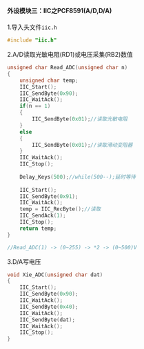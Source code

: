 #### 外设模块三：IIC之PCF8591(A/D,D/A)

1.导入头文件`iic.h`

```c
#include "iic.h"
```

2.A/D读取光敏电阻(RD1)或电压采集(RB2)数值

```c
unsigned char Read_ADC(unsigned char n)
{
	unsigned char temp;
	IIC_Start();
	IIC_SendByte(0x90);
	IIC_WaitAck();
	if(n == 1)
	{
		IIC_SendByte(0x01);//读取光敏电阻
	}
	else
	{
		IIC_SendByte(0x01);//读取滑动变阻器
	}
	IIC_WaitAck();
	IIC_Stop();
	
	Delay_Keys(500);//while(500--);延时等待
	
	IIC_Start();
	IIC_SendByte(0x91);
	IIC_WaitAck();
	temp = IIC_RecByte();//读取
	IIC_SendAck(1); 
	IIC_Stop();
	return temp;
}

//Read_ADC(1) -> (0~255) -> *2 -> (0~500)V
```

3.D/A写电压

```c
void Xie_ADC(unsigned char dat)
{
	IIC_Start();
	IIC_SendByte(0x90);
    IIC_WaitAck();
    IIC_SendByte(0x40);
    IIC_WaitAck();
    IIC_SendByte(dat);
    IIC_WaitAck();
    IIC_Stop();
}
```